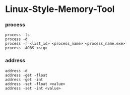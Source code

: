 # Linux-Style-Memory-Tool

### process

```
process -ls
process -d
process -r <list_id> <process_name> <process_name.exe>
process -AOBS <sig>
```

### address

```
address -d
address -get -float
address -get -int
address -set -float <value>
address -set -int <value>
```
